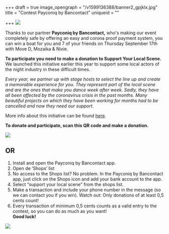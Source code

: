 +++
draft = true
image_opengraph = "/v1599136388/banner2_gpjklx.jpg"
title = "Contest Payconiq by Bancontact"
uniqueid = ""

+++
![](https://res.cloudinary.com/dxswtxauo/image/upload/w_1000/f_auto/v1599136388/banner2_gpjklx.jpg)

Thanks to our partner **Payconiq by Bancontact,** who's making our event completely safe by offering an easy and corona proof payment system, you can win a boat for you and 7 of your friends on Thursday September 17th with Move D, Mozaika & Nixie.

**To participate you need to make a donation to Support Your Local Scene.** We launched this initiative earlier this year to support some local actors of the night industry in these difficult times.

_Every year, we partner up with stage hosts to select the line up and create a memorable experience for you. They represent part of the local scene and are the ones that make you dance week after week. Sadly, they have all been affected by the coronavirus crisis in the past months. Many beautiful projects on which they have been working for months had to be cancelled and now they need our support._

More info about this initiative can be found [here](https://www.paradisecity.be/support-your-local-scene/).

**To donate and participate, scan this QR code and make a donation.**

![](https://res.cloudinary.com/dxswtxauo/image/upload/w_1000/f_auto/v1593081314/qr-code-2-FINAL-website_kqxq59.png)

## OR

1. Install and open the Payconiq by Bancontact app.
2. Open de ‘Shops’ list
3. No access to the Shops list? No problem. In the Payconiq by Bancontact app, just click on the Shops icon and add your bank account to the app.
4. Select “support your local scene” from the shops list.
5. Make a transaction and include your phone number in the message (so we can contact you if you win). Watch out: Only donations of at least 0,5 cents count!
6. Every transaction of minimum 0,5 cents counts as a valid entry to the contest, so you can do as much as you want!  
   **Good luck!**

![](https://res.cloudinary.com/dxswtxauo/image/upload/w_1000/f_auto/v1599058416/_06A5724_dnnbz0.jpg)